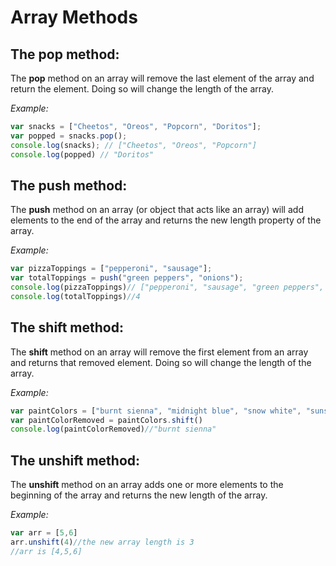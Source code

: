 # Array Methods

## The **pop** method:

The **pop** method on an array will remove the last element of the array and return the element. Doing so will change the length of the array.

*Example:*

```javascript
var snacks = ["Cheetos", "Oreos", "Popcorn", "Doritos"];
var popped = snacks.pop();
console.log(snacks); // ["Cheetos", "Oreos", "Popcorn"]
console.log(popped) // "Doritos"
```


## The **push** method:

The **push** method on an array (or object that acts like an array) will add elements to the end of the array and returns the new length property of the array.

*Example:*

```javascript
var pizzaToppings = ["pepperoni", "sausage"];
var totalToppings = push("green peppers", "onions");
console.log(pizzaToppings)// ["pepperoni", "sausage", "green peppers", "onions"]
console.log(totalToppings)//4
```


## The **shift** method:

The **shift** method on an array will remove the first element from an array and returns that removed element. Doing so will change the length of the array.

*Example:*

```javascript
var paintColors = ["burnt sienna", "midnight blue", "snow white", "sunshine yellow"];
var paintColorRemoved = paintColors.shift()
console.log(paintColorRemoved)//"burnt sienna"
```

## The **unshift** method:

The **unshift** method on an array adds one or more elements to the beginning of the array and returns the new length of the array.

*Example:*
```javascript
var arr = [5,6]
arr.unshift(4)//the new array length is 3
//arr is [4,5,6]
